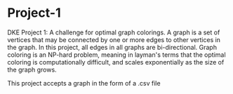 # Project-1
DKE Project 1: A challenge for optimal graph colorings. A graph is a set of vertices that may be connected by one or more edges to other vertices in the graph. In this project, all edges in all graphs are bi-directional.
Graph coloring is an NP-hard problem, meaning in layman's terms that the optimal coloring is computationally difficult, and scales exponentially as the size of the graph grows. 

This project accepts a graph in the form of a .csv file
